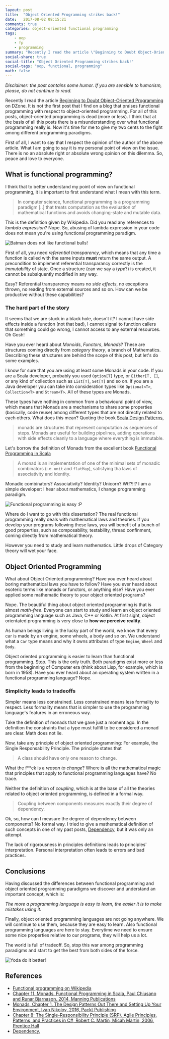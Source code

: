 ```yaml
---
layout: post
title:  "Object Oriented Programming strikes back!"
date:   2017-08-02 08:15:21
comments: true
categories: object-oriented functional programming
tags:
    - oop
    - fp
    - programming
summary: "Recently I read the article \"Beginning to Doubt Object-Oriented Programming\" on DZone. It is not the first post that I find on a blog that praises functional programming with respect to object-oriented programming. For all of this posts, object-oriented programming is dead (more or less). I think that at the basis of all this posts there is a misunderstanding over what functional programming really is. Now it's time for me to give my two cents to the fight among different programming paradigms."
social-share: true
social-title: "Object Oriented Programming strikes back!"
social-tags: "oop, functional, programming"
math: false
---
```


*Disclaimer: the post contains some humor. If you are sensible to humorism, please, do not continue to read.*

Recently I read the article [Beginning to Doubt Object-Oriented Programming](https://dzone.com/articles/beginning-to-doubt-object-oriented-programming-1) on DZone. It is not the first post that I find on a blog that praises functional programming with respect to object-oriented programming. For all of this posts, object-oriented programming is dead (more or less). I think that at the basis of all this posts there is a misunderstanding over what functional programming really is. Now it's time for me to give my two cents to the fight among different programming paradigms. 

First of all, I want to say that I respect the opinion of the author of the above article. What I am going to say it is my personal point of view on the issue. There is no an absolute right or absolute wrong opinion on this dilemma. So, peace and love to everyone.

## What is functional programming?
I think that to better understand my point of view on functional programming, it is important to first understand what I mean with this term.

> In computer science, functional programming is a programming paradigm [..] that treats computation as the evaluation of mathematical functions and avoids changing-state and mutable data.

This is the definition given by Wikipedia. Did you read any references to _lambda expression_? Nope. So, abusing of lambda expression in your code does not mean you're using functional programming paradigm.

![Batman does not like functional bulls!](https://i.imgflip.com/1sy6bf.jpg)  

First of all, you need _referential transparency_, which means that any time a function is called with the same inputs **must** return the same output. A precondition to implement referential transparancy correctly is the _immutability_ of state. Once a structure (can we say a *type*?) is created, it cannot be subsiquently modified in any way.

Easy? Referential transparency means no _side effects_, no exceptions thrown, no reading from external sources and so on. How can we be productive without these capabilities?

### The hard part of the story
It seems that we are stuck in a black hole, doesn't it? I cannot have side effects inside a function (not that bad), I cannot signal to function callers that something could go wrong, I cannot access to any external resources. Oh Gosh!

Have you ever heard about *Monoids*, *Functors*, *Monads*? These are structures coming directly from *category theory*, a branch of Mathematics. Describing these structures are behind the scope of this post, but let's do some examples.

I know for sure that you are using at least some Monads in your code. If you are a Scala developer, probably you used `Option[T]` type, or `Either[T, E]`, or any kind of collection such as `List[T]`, `Set[T]` and so on. If you are a Java developer you can take into consideration types like `Optional<T>`, `Collection<T>` and `Stream<T>`. All of these types are Monads.

These types have nothing in common from a behavioural point of view, which means that Monads are a mechanisms to share some properties (basically, code reuse) among different types that are not directly related to each others. What does this mean? Quoting the book [Scala Design Patterns](https://www.amazon.com/Scala-Design-Patterns-Ivan-Nikolov/dp/1785882503), 

> monads are structures that represent computation as sequences of steps. Monads are useful for building pipelines, adding operations with side effects cleanly to a language where everything is immutable.

Let's borrow the definition of Monads from the excellent book [Functional Programming in Scala](https://www.manning.com/books/functional-programming-in-scala)

> A monad is an implementation of one of the minimal sets of monadic combinators (i.e. `unit` and `flatMap`), satisfying tha laws of associativity and identity.

Monadic combinators? Associativity? Identity? Unicorn? Wtf?!!? I am a simple developer: I hear about mathematics, I change programming paradigm.

![Functional programming is easy :P](https://i.imgflip.com/1sydmc.jpg)

Where do I want to go with this dissertation? The real functional programming really deals with mathematical laws and theories. If you develop your programs following these laws, you will benefit of a bunch of good properties, such as composability, testability, thread confinment, coming directly from mathematical theory. 

However you need to study and learn mathematics. Little drops of Category theory will wet your face.

## Object Oriented Programming
What about Object Oriented programming? Have you ever heard about boring mathematical laws you have to follow? Have you ever heard about esoteric terms like monads or functors, or anything else? Have you ever applied some mathematic theory to your object oriented programs?

Nope. The beautiful thing about object oriented programming is that is almost *math-free*. Everyone can start to study and learn an object oriented programming language such as Java, C++ or Kotlin. At first sight, object orientated programming is very close to **how we perceive reality**.

As human beings living in the lucky part of the world, we know that every car is made by an engine, some wheels, a body and so on. We understand what a `Car` type means and why it owns attributes of type `Engine`, `Wheel` and `Body`.

Object oriented programming is easier to learn than functional programming. Stop. This is the only truth. Both paradigms exist more or less from the beginning of Computer era (think about Lisp, for example, which is born in 1958). Have you ever heard about an operating system written in a functional programming language? Nope.

### Simplicity leads to tradeoffs 
Simpler means less constrained. Less constrained means less formality to respect. Less formality means that is simpler to use the programming language's features in an erroneous way.

Take the definition of monads that we gave just a moment ago. In the definition the constraints that a type must fulfill to be considered a monad are clear. Math does not lie.

Now, take any principle of object oriented programming: For example, the Single Responsability Principle. The principle states that

> A class should have only one reason to change.

What the f\*\*ck is a *reason to change*? Where is all the mathematical magic that principles that apply to functional programming languages have? No trace.

Neither the definition of *coupling*, which is at the base of all the theories related to object oriented programming, is defined in a formal way.

> Coupling between components measures exactly their degree of dependency.

Ok, so, how can I measure the degree of dependency between components? No formal way. I tried to give a mathematical definition of such concepts in one of my past posts, [Dependency](http://rcardin.github.io/programming/oop/software-engineering/2017/04/10/dependency-dot.html), but it was only an attempt.

The lack of rigorousness in principles definitions leads to principles' interpretation. Personal interpretation often leads to errors and bad practices.

## Conclusions

Having discussed the differences between functional programming and object oriented programming paradigms we discover and understand an important concept, which is:

*The more a programming language is easy to learn, the easier it is to make mistakes using it.*

Finally, object oriented programming languages are not going anywhere. We will continue to use them, because they are easy to learn. Also functional programming languages are here to stay. Everytime we need to ensure some nice properties relative to our programs, they will help us a lot.

The world is full of tradeoff. So, stop this war among programming paradigms and start to get the best from both sides of the force.

![Yoda do it better!](https://i.imgflip.com/1tfz4g.jpg)

## References
 - [Functional programming on Wikipedia](https://en.wikipedia.org/wiki/Functional_programming)
 - [Chapter 11. Monads. Functional Programming in Scala, Paul Chiusano and Runar Bjarnason, 2014, Manning Publications](https://www.manning.com/books/functional-programming-in-scala)
 - [Monads, Chapter 1. The Design Patterns Out There and Setting Up Your Environment, Ivan Nikolov, 2016, Packt Publishing](https://www.amazon.com/Scala-Design-Patterns-Ivan-Nikolov/dp/1785882503)
 - [Chapter 8: The Single-Responsibility Principle (SRP). Agile Principles, Patterns, and Practices in C#, Robert C. Martin, Micah Martin, 2006, Prentice Hall](https://www.amazon.it/Agile-Principles-Patterns-Practices-C/dp/0131857258)
 - [Dependency.](http://rcardin.github.io/programming/oop/software-engineering/2017/04/10/dependency-dot.html)
